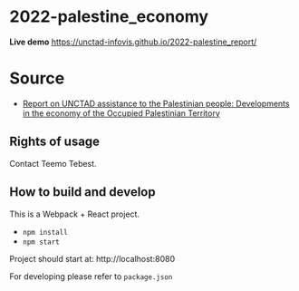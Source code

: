 # 2022-palestine_economy

**Live demo** https://unctad-infovis.github.io/2022-palestine_report/

# Source

* [Report on UNCTAD assistance to the Palestinian people: Developments in the economy of the Occupied Palestinian Territory](https://unctad.org/system/files/official-document/tdbex72d2_en.pdf)

## Rights of usage

Contact Teemo Tebest.

## How to build and develop

This is a Webpack + React project.

* `npm install`
* `npm start`

Project should start at: http://localhost:8080

For developing please refer to `package.json`